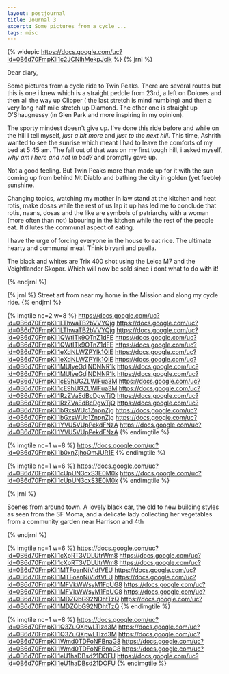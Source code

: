```yaml
---
layout: postjournal
title: Journal 3
excerpt: Some pictures from a cycle ...
tags: misc
---
```


{% widepic https://docs.google.com/uc?id=0B6d70FmpKIi1c2JCNlhMekpJclk %}
{% jrnl %}

Dear diary,

Some pictures from a cycle ride to Twin Peaks. There are several routes but this
is one i knew which is a straight peddle from 23rd, a left on Dolores and then
all the way up Clipper ( the last stretch is mind numbing) and then a very long
half mile stretch up Diamond.  The other one is straight up O'Shaugnessy (in
Glen Park and more inspiring in my opinion).

The sporty mindest doesn't give up. I've done this ride before and while on the
hill I tell myself, _just a bit more_ and  _just to the next hill_. This time,
Ashrith wanted to see the sunrise which meant I had to leave the comforts of my
bed at 5:45 am. The fall out of that was on my first tough hill, i asked myself,
_why am i here and not in bed?_ and promptly gave up.

Not a good feeling. But Twin Peaks more than made up for it with the sun coming
up from behind Mt Diablo and bathing the city in golden (yet feeble) sunshine.

Changing topics, watching my mother in law stand at the kitchen and heat rotis,
make dosas while the rest of us lap it up has led me to conclude that rotis,
naans, dosas and the like are symbols of patriarchy with a woman (more often
than not) labouring in the kitchen while the rest of the people eat. It dilutes
the communal aspect of eating. 

I have the urge of forcing everyone in the house to eat rice. The ultimate
hearty and communal meal. Think biryani and paella.

The black and whites are Trix 400 shot using the Leica M7 and the Voightlander
Skopar. Which will now be sold since i dont what to do with it!

{% endjrnl %}


{% jrnl %}
Street art from near my home in the Mission and along my cycle ride.
{% endjrnl %}


{% imgtile nc=2 w=8 %}
https://docs.google.com/uc?id=0B6d70FmpKIi1LThwaTB2bVVYQjg https://docs.google.com/uc?id=0B6d70FmpKIi1LThwaTB2bVVYQjg
https://docs.google.com/uc?id=0B6d70FmpKIi1QWtITk9OTnZ1dFE https://docs.google.com/uc?id=0B6d70FmpKIi1QWtITk9OTnZ1dFE
https://docs.google.com/uc?id=0B6d70FmpKIi1eXdNLWZPYlk1QlE https://docs.google.com/uc?id=0B6d70FmpKIi1eXdNLWZPYlk1QlE
https://docs.google.com/uc?id=0B6d70FmpKIi1MUIyeGdjNDNNR1k https://docs.google.com/uc?id=0B6d70FmpKIi1MUIyeGdjNDNNR1k
https://docs.google.com/uc?id=0B6d70FmpKIi1cE9hUGZLWlFua3M https://docs.google.com/uc?id=0B6d70FmpKIi1cE9hUGZLWlFua3M
https://docs.google.com/uc?id=0B6d70FmpKIi1RzZVaEdBcDgwTjQ https://docs.google.com/uc?id=0B6d70FmpKIi1RzZVaEdBcDgwTjQ
https://docs.google.com/uc?id=0B6d70FmpKIi1bGxsWUc1ZnpnZjg https://docs.google.com/uc?id=0B6d70FmpKIi1bGxsWUc1ZnpnZjg
https://docs.google.com/uc?id=0B6d70FmpKIi1YVU5VUpPekdFNzA https://docs.google.com/uc?id=0B6d70FmpKIi1YVU5VUpPekdFNzA
{% endimgtile %}

{% imgtile nc=1 w=8 %}
https://docs.google.com/uc?id=0B6d70FmpKIi1b0xnZjhoQmJUR1E
{% endimgtile %}

{% imgtile nc=1 w=6 %}
https://docs.google.com/uc?id=0B6d70FmpKIi1cUpUN3cxS3E0M0k https://docs.google.com/uc?id=0B6d70FmpKIi1cUpUN3cxS3E0M0k
{% endimgtile %}


{% jrnl %}

Scenes from around town. A lovely black car, the old to new building styles as
seen from the SF Moma, and a delicate lady collecting her vegetables from a
community garden near Harrison and 4th

{% endjrnl %}

{% imgtile nc=1 w=6 %}
https://docs.google.com/uc?id=0B6d70FmpKIi1cXpRT3VDLUtrWm8 https://docs.google.com/uc?id=0B6d70FmpKIi1cXpRT3VDLUtrWm8
https://docs.google.com/uc?id=0B6d70FmpKIi1MTFoanNiVldfVEU https://docs.google.com/uc?id=0B6d70FmpKIi1MTFoanNiVldfVEU
https://docs.google.com/uc?id=0B6d70FmpKIi1MFVkWWsyM1FpUG8 https://docs.google.com/uc?id=0B6d70FmpKIi1MFVkWWsyM1FpUG8
https://docs.google.com/uc?id=0B6d70FmpKIi1MDZQbG92NDhtTzQ https://docs.google.com/uc?id=0B6d70FmpKIi1MDZQbG92NDhtTzQ
{% endimgtile %}



{% imgtile nc=1 w=8 %}
https://docs.google.com/uc?id=0B6d70FmpKIi1Q3ZuQXpwLTlzd3M https://docs.google.com/uc?id=0B6d70FmpKIi1Q3ZuQXpwLTlzd3M
https://docs.google.com/uc?id=0B6d70FmpKIi1Wmd0TDFoNFBnaG8 https://docs.google.com/uc?id=0B6d70FmpKIi1Wmd0TDFoNFBnaG8
https://docs.google.com/uc?id=0B6d70FmpKIi1eU1haDBsd21DOFU https://docs.google.com/uc?id=0B6d70FmpKIi1eU1haDBsd21DOFU
{% endimgtile %}


